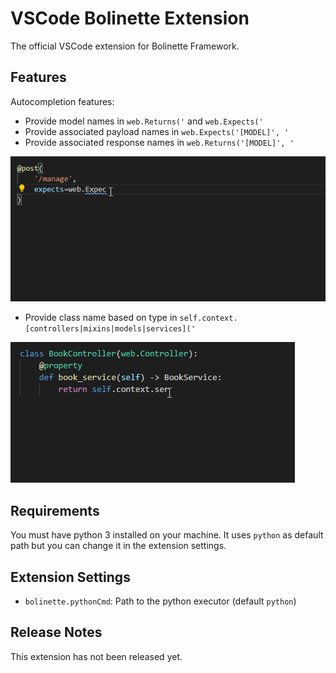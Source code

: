 # VSCode Bolinette Extension

The official VSCode extension for Bolinette Framework.

## Features

Autocompletion features:

- Provide model names in `web.Returns('` and `web.Expects('`
- Provide associated payload names in `web.Expects('[MODEL]', '`
- Provide associated response names in `web.Returns('[MODEL]', '`

![self.context.[type]](images/Qd3T1sburR.gif)

- Provide class name based on type in `self.context.[controllers|mixins|models|services]('`

![self.context.[type]](images/mqi6HMj8Lo.gif)

## Requirements

You must have python 3 installed on your machine. It uses `python` as default path but you can change it in the extension settings.

## Extension Settings

- `bolinette.pythonCmd`: Path to the python executor (default `python`)

## Release Notes

This extension has not been released yet.
